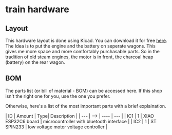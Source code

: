 # train hardware

## Layout

This hardware layout is done using Kicad. You can download it for free [here](https://kicad.org).
The Idea is to put the engine and the battery on seperate wagons. This gives me more space and more
comfortably purchasable parts. So in the tradition of old steam engines, the motor is in front,
the charcoal heap (battery) on the rear wagon.

## BOM

The parts list (or bill of material - BOM) can be accessed here. If this shop isn't the right one for you,
use the one you prefer.

Otherwise, here's a list of the most important parts with a brief explaination.

| ID | Amount | Type|  Description |
| --- | --> | ---- | --- |
| IC1 | 1 | XIAO ESP32C6 board | microcontroller with bluetooth interface |
| IC2 | 1 | ST SPIN233 | low voltage motor voltage controller  |
